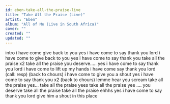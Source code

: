 ```yaml
---
id: eben-take-all-the-praise-live
title: "Take All the Praise (Live)"
artist: "Eben"
album: "All of Me (Live in South Africa)"
cover: ""
created: ""
updated: ""
---
```


intro
i have come give back to you
yes i have come to say thank you lord
i have come to give back to you
yes i have come to say thank you
take all the praise x2
take all the praise you deserve.....
yes i have come to say thank you lord
i have come to lift up my hands
i have come say thank you lord (call: resp)
   (back to chours)
i have come to give you a shout
yes i have come to say thank you x2
     (back to chours)
lemme hear you scream
take all the praise yes...
take all the praise yees
take all the praise yee .... you deserve
take all the praise 
take all the praise ehhhs
yes i have come to say thank you lord
give him a shout in this place